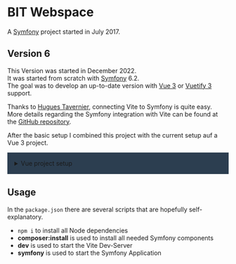 # BIT Webspace

A [Symfony][symfony] project started in July 2017.

## Version 6

This Version was started in December 2022.  
It was started from scratch with [Symfony][symfony] 6.2.  
The goal was to develop an up-to-date version with [Vue 3][vue] or [Vuetify 3][vuetify] support.

Thanks to [Hugues Tavernier][lhapaipai], connecting Vite to Symfony is quite easy.  
More details regarding the Symfony integration with Vite can be found at the [GitHub repository][symfony-vite-bundle].

After the basic setup I combined this project with the current setup auf a Vue 3 project.

<details style="background-color: #2c3e50; padding: 1rem">
  <summary>Vue project setup</summary>

To create a Vue 3 project run `npm init vue@latest`, **but don't do that in the [Symfony][symfony] project folder**.

<pre>
Vue.js - The Progressive JavaScript Framework

✔ Project name: … vue-project
✔ Add TypeScript? … No / <span style="color: aqua">Yes</span>
✔ Add JSX Support? … <span style="color: aqua">No</span> / Yes
✔ Add Vue Router for Single Page Application development? … No / <span style="color: aqua">Yes</span>
✔ Add Pinia for state management? … <span style="color: aqua">No</span> / Yes
✔ Add Vitest for Unit Testing? … No / <span style="color: aqua">Yes</span>
✔ Add an End-to-End Testing Solution? › <span style="color: aqua">No</span>
✔ Add ESLint for code quality? … No / <span style="color: aqua">Yes</span>
✔ Add Prettier for code formatting? … <span style="color: aqua">No</span> / Yes

Scaffolding project in /.../vue-project...

Done.
</pre>
</details>

## Usage
In the `package.json` there are several scripts that are hopefully self-explanatory.

- `npm i` to install all Node dependencies
- **composer:install** is used to install all needed Symfony components
- **dev** is used to start the Vite Dev-Server
- **symfony** is used to start the Symfony Application

[lhapaipai]: https://github.com/lhapaipai
[symfony]: https://symfony.com/
[symfony-vite-bundle]: https://github.com/lhapaipai/vite-bundle
[vue]: https://vuejs.org/
[vuetify]: https://next.vuetifyjs.com/en/getting-started/installation/
